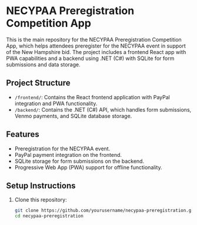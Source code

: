 # NECYPAA Preregistration Competition App

This is the main repository for the NECYPAA Preregistration Competition App, which helps attendees preregister for the NECYPAA event in support of the New Hampshire bid. The project includes a frontend React app with PWA capabilities and a backend using .NET (C#) with SQLite for form submissions and data storage.

## Project Structure

- `/frontend/`: Contains the React frontend application with PayPal integration and PWA functionality.
- `/backend/`: Contains the .NET (C#) API, which handles form submissions, Venmo payments, and SQLite database storage.

## Features

- Preregistration for the NECYPAA event.
- PayPal payment integration on the frontend.
- SQLite storage for form submissions on the backend.
- Progressive Web App (PWA) support for offline functionality.

## Setup Instructions

1. Clone this repository:
   ```bash
   git clone https://github.com/yourusername/necypaa-preregistration.git
   cd necypaa-preregistration

